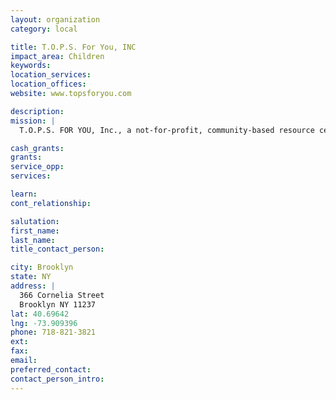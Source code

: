 ```yaml
---
layout: organization
category: local

title: T.O.P.S. For You, INC
impact_area: Children
keywords: 
location_services: 
location_offices: 
website: www.topsforyou.com

description: 
mission: |
  T.O.P.S. FOR YOU, Inc., a not-for-profit, community-based resource center, has served the Bushwick community since 1980 in direct service, advocacy, referral, and community development. The Board of Directors owns its mission: "Created, owned, and administrated by the community for the community, our program aims to relieve the pressures and fears that stand between problems and solutions". Through advocacy for homeless girls, on-site Mothers' Nursery Room for infants, more than 125 licensed family daycare homes, and a full gamut of advocacy and referral services, pregnancy prevention programs, welfare-to-work initiatives, and leadership programs, our agency has proven its ability to serve the needs of at-risk families and youth. 

cash_grants: 
grants: 
service_opp: 
services: 

learn: 
cont_relationship: 

salutation: 
first_name: 
last_name: 
title_contact_person: 

city: Brooklyn
state: NY
address: |
  366 Cornelia Street  
  Brooklyn NY 11237
lat: 40.69642
lng: -73.909396
phone: 718-821-3821
ext: 
fax: 
email: 
preferred_contact: 
contact_person_intro: 
---
```

